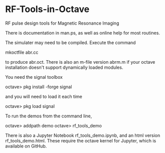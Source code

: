 # RF-Tools-in-Octave
RF pulse design tools for Magnetic Resonance Imaging 

There is documentation in man.ps, as well as online help for most routines.

The simulater may need to be compiled.  Execute the command

   mkoctfile abr.cc

to produce abr.oct.  There is also an m-file version abrm.m if your octave installation doesn't support dynamically loaded modules.

You need the signal toolbox

  octave> pkg install -forge signal 

and you will need to load it each time

  octave> pkg load signal

To run the demos from the command line,

  octave> addpath demo
  octave> rf_tools_demo
  
There is also a Jupyter Notebook rf_tools_demo.ipynb, and an html version rf_tools_demo.html.  These require the octave kernel for Jupyter, which is available on GitHub.
